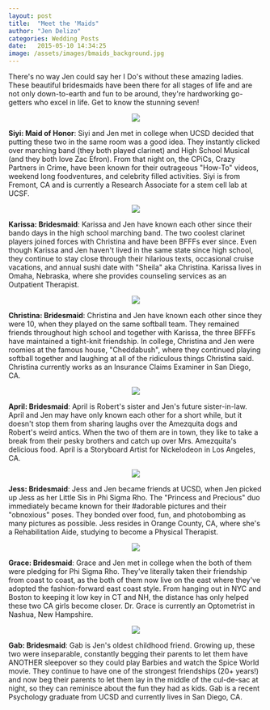 ```yaml
---
layout: post
title:  "Meet the 'Maids"
author: "Jen Delizo"
categories: Wedding Posts
date:   2015-05-10 14:34:25
image: /assets/images/bmaids_background.jpg
---
```


There's no way Jen could say her I Do's without these amazing ladies. These beautiful bridesmaids have been there for all stages of life and are not only down-to-earth and fun to be around, they're hardworking go-getters who excel in life. Get to know the stunning seven!

<center><img src="/assets/page_images/bridesmaids/Siyi.jpg"></center>

**Siyi: Maid of Honor**: Siyi and Jen met in college when UCSD decided that putting these two in the same room was a good idea. They instantly clicked over marching band (they both played clarinet) and High School Musical (and they both love Zac Efron). From that night on, the CPiCs, Crazy Partners in Crime, have been known for their outrageous "How-To" videos, weekend long foodventures, and celebrity filled activities. Siyi is from Fremont, CA and is currently a Research Associate for a stem cell lab at UCSF.

<center><img src="/assets/page_images/bridesmaids/Karissa.jpg"></center>

**Karissa: Bridesmaid**: Karissa and Jen have known each other since their bando days in the high school marching band. The two coolest clarinet players joined forces with Christina and have been BFFFs ever since. Even though Karissa and Jen haven't lived in the same state since high school, they continue to stay close through their hilarious texts, occasional cruise vacations, and annual sushi date with "Sheila" aka Christina. Karissa lives in Omaha, Nebraska, where she provides counseling services as an Outpatient Therapist.

<center><img src="/assets/page_images/bridesmaids/Christina.jpg"></center>

**Christina: Bridesmaid**: Christina and Jen have known each other since they were 10, when they played on the same softball team. They remained friends throughout high school and together with Karissa, the three BFFFs have maintained a tight-knit friendship. In college, Christina and Jen were roomies at the famous house, "Cheddabush", where they continued playing softball together and laughing at all of the ridiculous things Christina said. Christina currently works as an Insurance Claims Examiner in San Diego, CA.

<center><img src="/assets/page_images/bridesmaids/April.jpg"></center>

**April: Bridesmaid**: April is Robert's sister and Jen's future sister-in-law. April and Jen may have only known each other for a short while, but it doesn't stop them from sharing laughs over the Amezquita dogs and Robert's weird antics. When the two of them are in town, they like to take a break from their pesky brothers and catch up over Mrs. Amezquita's delicious food. April is a Storyboard Artist for Nickelodeon in Los Angeles, CA.

<center><img src="/assets/page_images/bridesmaids/Jess.jpg"></center>

**Jess: Bridesmaid**: Jess and Jen became friends at UCSD, when Jen picked up Jess as her Little Sis in Phi Sigma Rho. The "Princess and Precious" duo immediately became known for their #adorable pictures and their "obnoxious" poses. They bonded over food, fun, and photobombing as many pictures as possible. Jess resides in Orange County, CA, where she's a Rehabilitation Aide, studying to become a Physical Therapist.

<center><img src="/assets/page_images/bridesmaids/Grace.jpg"></center>

**Grace: Bridesmaid**: Grace and Jen met in college when the both of them were pledging for Phi Sigma Rho. They've literally taken their friendship from coast to coast, as the both of them now live on the east where they've adopted the fashion-forward east coast style. From hanging out in NYC and Boston to keeping it low key in CT and NH, the distance has only helped these two CA girls become closer. Dr. Grace is currently an Optometrist in Nashua, New Hampshire.

<center><img src="/assets/page_images/bridesmaids/Gab.jpg"></center>

**Gab: Bridesmaid**: Gab is Jen's oldest childhood friend. Growing up, these two were inseparable, constantly begging their parents to let them have ANOTHER sleepover so they could play Barbies and watch the Spice World movie. They continue to have one of the strongest friendships (20+ years!) and now beg their parents to let them lay in the middle of the cul-de-sac at night, so they can reminisce about the fun they had as kids. Gab is a recent Psychology graduate from UCSD and currently lives in San Diego, CA.
